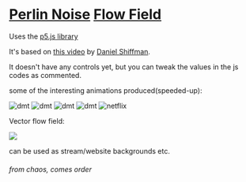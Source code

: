 # [Perlin Noise](https://en.wikipedia.org/wiki/Perlin_noise) [Flow Field](https://en.wikipedia.org/wiki/Vector_field)

Uses the [p5.js library](https://p5js.org)

It's based on [this video](https://www.youtube.com/watch?v=BjoM9oKOAKY&list=LL&index=12) by [Daniel Shiffman](https://twitter.com/shiffman). 

It doesn't have any controls yet, but you can tweak the values in the js codes as commented.

some of the interesting animations produced(speeded-up):

![dmt](videos/1.gif)
![dmt](videos/2.gif)
![dmt](videos/3.gif)
![dmt](videos/4.gif)
![netflix](videos/5.gif)

Vector flow field:

![](videos/6.gif)

can be used as stream/website backgrounds etc.

###### from chaos, comes order
